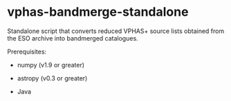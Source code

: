 # vphas-bandmerge-standalone
Standalone script that converts reduced VPHAS+ source lists obtained from the ESO archive into bandmerged catalogues.

Prerequisites:
* numpy (v1.9 or greater)
* astropy (v0.3 or greater)

* Java
